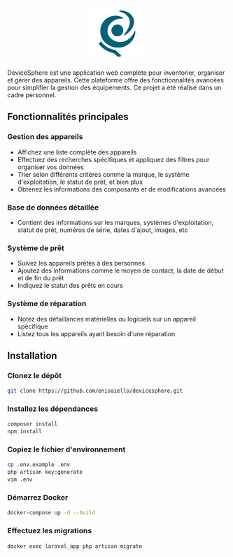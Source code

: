 <p align="center"><img src="public/images/logo.png" height="128"></p>

DeviceSphere est une application web complète pour inventorier, organiser et gérer des appareils. Cette plateforme offre des fonctionnalités avancées pour simplifier la gestion des équipements. Ce projet a été réalisé dans un cadre personnel.

## Fonctionnalités principales

### Gestion des appareils

- Affichez une liste complète des appareils
- Effectuez des recherches spécifiques et appliquez des filtres pour organiser vos données
- Trier selon différents critères comme la marque, le système d'exploitation, le statut de prêt, et bien plus
- Obtenez les informations des composants et de modifications avancées

### Base de données détaillée

- Contient des informations sur les marques, systèmes d'exploitation, statut de prêt, numéros de série, dates d'ajout, images, etc

### Système de prêt

- Suivez les appareils prêtés à des personnes
- Ajoutez des informations comme le moyen de contact, la date de début et de fin du prêt
- Indiquez le statut des prêts en cours

### Système de réparation

- Notez des défaillances matérielles ou logiciels sur un appareil spécifique
- Listez tous les appareils ayant besoin d'une réparation

## Installation

### Clonez le dépôt

````bash
git clone https://github.com/enioaiello/devicesphere.git
````

### Installez les dépendances

````bash
composer install
npm install
````

### Copiez le fichier d'environnement

````bash
cp .env.example .env
php artisan key:generate
vim .env
````

### Démarrez Docker

````bash
docker-compose up -d --build
````

### Effectuez les migrations

````bash
docker exec laravel_app php artisan migrate
````
